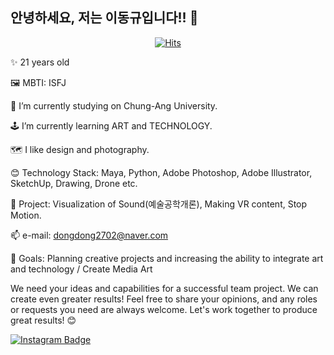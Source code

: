 ## 안녕하세요, 저는 이동규입니다!! 👋

<div align=center>
	
  [![Hits](https://hits.seeyoufarm.com/api/count/incr/badge.svg?url=https%3A%2F%2Fgithub.com%2Fzzsza)](https://hits.seeyoufarm.com) 
	
  </div>



✨ 21 years old 

🖼️ MBTI: ISFJ

🌈 I’m currently studying on Chung-Ang University.

🕹️ I’m currently learning ART and TECHNOLOGY.

🗺️ I like design and photography.

😊 Technology Stack: Maya, Python, Adobe Photoshop, Adobe Illustrator, SketchUp, Drawing, Drone  etc.

🎈 Project: Visualization of Sound(예술공학개론), Making VR content, Stop Motion.

📫 e-mail: dongdong2702@naver.com

🎠 Goals: Planning creative projects and increasing the ability to integrate art and technology / Create Media Art

We need your ideas and capabilities for a successful team project. We can create even greater results! Feel free to share your opinions, and any roles or requests you need are always welcome. Let's work together to produce great results! 😊

[![Instagram Badge](https://img.shields.io/badge/-Instagram-E4405F?logo=instagram&logoColor=white&style=flat-square)](https://www.instagram.com/_dlehdrb_)
	
 
	
